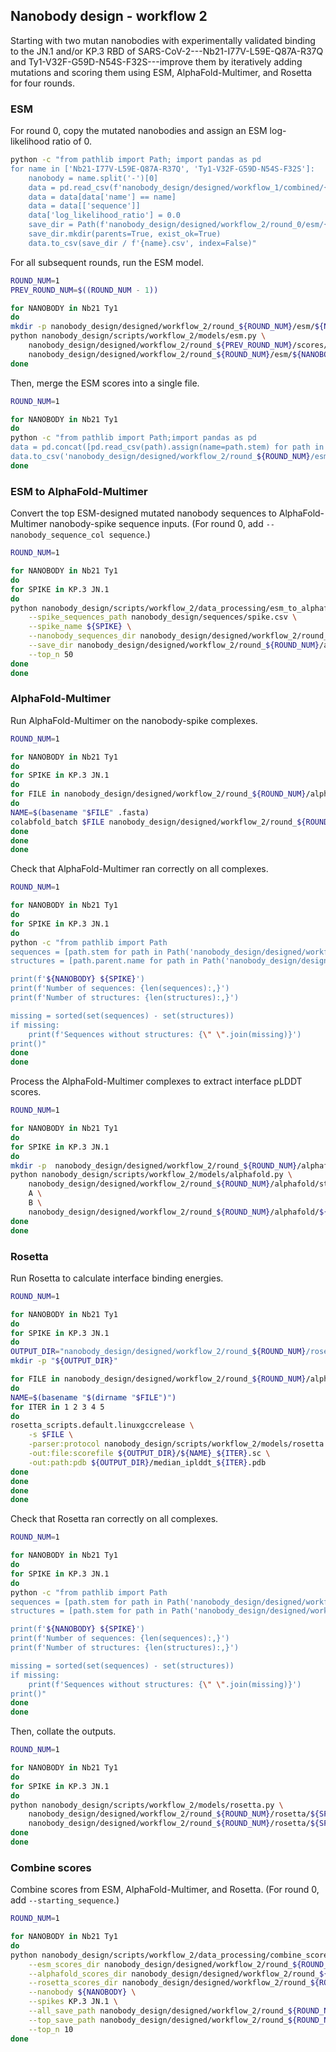 ## Nanobody design - workflow 2

Starting with two mutan nanobodies with experimentally validated binding to the JN.1 and/or KP.3 RBD of SARS-CoV-2---Nb21-I77V-L59E-Q87A-R37Q and Ty1-V32F-G59D-N54S-F32S---improve them by iteratively adding mutations and scoring them using ESM, AlphaFold-Multimer, and Rosetta for four rounds.


### ESM

For round 0, copy the mutated nanobodies and assign an ESM log-likelihood ratio of 0.

```bash
python -c "from pathlib import Path; import pandas as pd
for name in ['Nb21-I77V-L59E-Q87A-R37Q', 'Ty1-V32F-G59D-N54S-F32S']:
    nanobody = name.split('-')[0]
    data = pd.read_csv(f'nanobody_design/designed/workflow_1/combined/{nanobody}.csv')
    data = data[data['name'] == name]
    data = data[['sequence']]
    data['log_likelihood_ratio'] = 0.0
    save_dir = Path(f'nanobody_design/designed/workflow_2/round_0/esm/{nanobody}')
    save_dir.mkdir(parents=True, exist_ok=True)
    data.to_csv(save_dir / f'{name}.csv', index=False)"
```

For all subsequent rounds, run the ESM model.

```bash
ROUND_NUM=1
PREV_ROUND_NUM=$((ROUND_NUM - 1))

for NANOBODY in Nb21 Ty1
do
mkdir -p nanobody_design/designed/workflow_2/round_${ROUND_NUM}/esm/${NANOBODY}
python nanobody_design/scripts/workflow_2/models/esm.py \
    nanobody_design/designed/workflow_2/round_${PREV_ROUND_NUM}/scores/${NANOBODY}.csv \
    nanobody_design/designed/workflow_2/round_${ROUND_NUM}/esm/${NANOBODY}
done
```

Then, merge the ESM scores into a single file.

```bash
ROUND_NUM=1

for NANOBODY in Nb21 Ty1
do
python -c "from pathlib import Path;import pandas as pd
data = pd.concat([pd.read_csv(path).assign(name=path.stem) for path in Path('nanobody_design/designed/workflow_2/round_${ROUND_NUM}/esm/${NANOBODY}').glob('*.csv')])
data.to_csv('nanobody_design/designed/workflow_2/round_${ROUND_NUM}/esm/${NANOBODY}.csv', index=False)"
done
```

### ESM to AlphaFold-Multimer

Convert the top ESM-designed mutated nanobody sequences to AlphaFold-Multimer nanobody-spike sequence inputs.  (For round 0, add `--nanobody_sequence_col sequence`.)

```bash
ROUND_NUM=1

for NANOBODY in Nb21 Ty1
do
for SPIKE in KP.3 JN.1
do
python nanobody_design/scripts/workflow_2/data_processing/esm_to_alphafold.py \
    --spike_sequences_path nanobody_design/sequences/spike.csv \
    --spike_name ${SPIKE} \
    --nanobody_sequences_dir nanobody_design/designed/workflow_2/round_${ROUND_NUM}/esm/${NANOBODY} \
    --save_dir nanobody_design/designed/workflow_2/round_${ROUND_NUM}/alphafold/sequences/${SPIKE}/${NANOBODY} \
    --top_n 50
done
done
```

### AlphaFold-Multimer

Run AlphaFold-Multimer on the nanobody-spike complexes.

```bash
ROUND_NUM=1

for NANOBODY in Nb21 Ty1
do
for SPIKE in KP.3 JN.1
do
for FILE in nanobody_design/designed/workflow_2/round_${ROUND_NUM}/alphafold/sequences/${SPIKE}/${NANOBODY}/*.fasta
do
NAME=$(basename "$FILE" .fasta)
colabfold_batch $FILE nanobody_design/designed/workflow_2/round_${ROUND_NUM}/alphafold/structures/${SPIKE}/${NANOBODY}/$NAME
done
done
done
```

Check that AlphaFold-Multimer ran correctly on all complexes.

```bash
ROUND_NUM=1

for NANOBODY in Nb21 Ty1
do
for SPIKE in KP.3 JN.1
do
python -c "from pathlib import Path
sequences = [path.stem for path in Path('nanobody_design/designed/workflow_2/round_${ROUND_NUM}/alphafold/sequences/${SPIKE}/${NANOBODY}').glob('*.fasta')]
structures = [path.parent.name for path in Path('nanobody_design/designed/workflow_2/round_${ROUND_NUM}/alphafold/structures/${SPIKE}/${NANOBODY}').glob('*/*unrelaxed_rank_001*.pdb')]

print(f'${NANOBODY} ${SPIKE}')
print(f'Number of sequences: {len(sequences):,}')
print(f'Number of structures: {len(structures):,}')

missing = sorted(set(sequences) - set(structures))
if missing:
    print(f'Sequences without structures: {\" \".join(missing)}')
print()"
done
done
```

Process the AlphaFold-Multimer complexes to extract interface pLDDT scores.

```bash
ROUND_NUM=1

for NANOBODY in Nb21 Ty1
do
for SPIKE in KP.3 JN.1
do
mkdir -p  nanobody_design/designed/workflow_2/round_${ROUND_NUM}/alphafold/${SPIKE}
python nanobody_design/scripts/workflow_2/models/alphafold.py \
    nanobody_design/designed/workflow_2/round_${ROUND_NUM}/alphafold/structures/${SPIKE}/${NANOBODY} \
    A \
    B \
    nanobody_design/designed/workflow_2/round_${ROUND_NUM}/alphafold/${SPIKE}/${NANOBODY}.csv
done
done
```

### Rosetta

Run Rosetta to calculate interface binding energies.

```bash
ROUND_NUM=1

for NANOBODY in Nb21 Ty1
do
for SPIKE in KP.3 JN.1
do
OUTPUT_DIR="nanobody_design/designed/workflow_2/round_${ROUND_NUM}/rosetta/${SPIKE}/${NANOBODY}"
mkdir -p "${OUTPUT_DIR}"

for FILE in nanobody_design/designed/workflow_2/round_${ROUND_NUM}/alphafold/structures/${SPIKE}/${NANOBODY}/*/median_iplddt.pdb
do
NAME=$(basename "$(dirname "$FILE")")
for ITER in 1 2 3 4 5
do
rosetta_scripts.default.linuxgccrelease \
    -s $FILE \
    -parser:protocol nanobody_design/scripts/workflow_2/models/rosetta.xml \
    -out:file:scorefile ${OUTPUT_DIR}/${NAME}_${ITER}.sc \
    -out:path:pdb ${OUTPUT_DIR}/median_iplddt_${ITER}.pdb
done
done
done
done
```

Check that Rosetta ran correctly on all complexes.

```bash
ROUND_NUM=1

for NANOBODY in Nb21 Ty1
do
for SPIKE in KP.3 JN.1
do
python -c "from pathlib import Path
sequences = [path.stem for path in Path('nanobody_design/designed/workflow_2/round_${ROUND_NUM}/alphafold/sequences/${SPIKE}/${NANOBODY}').glob('*.fasta')]
structures = [path.stem for path in Path('nanobody_design/designed/workflow_2/round_${ROUND_NUM}/rosetta/${SPIKE}/${NANOBODY}').glob('*_1.sc')]

print(f'${NANOBODY} ${SPIKE}')
print(f'Number of sequences: {len(sequences):,}')
print(f'Number of structures: {len(structures):,}')

missing = sorted(set(sequences) - set(structures))
if missing:
    print(f'Sequences without structures: {\" \".join(missing)}')
print()"
done
done
```

Then, collate the outputs.

```bash
ROUND_NUM=1

for NANOBODY in Nb21 Ty1
do
for SPIKE in KP.3 JN.1
do
python nanobody_design/scripts/workflow_2/models/rosetta.py \
    nanobody_design/designed/workflow_2/round_${ROUND_NUM}/rosetta/${SPIKE}/${NANOBODY} \
    nanobody_design/designed/workflow_2/round_${ROUND_NUM}/rosetta/${SPIKE}/${NANOBODY}.csv
done
done
```


### Combine scores

Combine scores from ESM, AlphaFold-Multimer, and Rosetta. (For round 0, add `--starting_sequence`.)

```bash
ROUND_NUM=1

for NANOBODY in Nb21 Ty1
do
python nanobody_design/scripts/workflow_2/data_processing/combine_scores.py \
    --esm_scores_dir nanobody_design/designed/workflow_2/round_${ROUND_NUM}/esm \
    --alphafold_scores_dir nanobody_design/designed/workflow_2/round_${ROUND_NUM}/alphafold \
    --rosetta_scores_dir nanobody_design/designed/workflow_2/round_${ROUND_NUM}/rosetta \
    --nanobody ${NANOBODY} \
    --spikes KP.3 JN.1 \
    --all_save_path nanobody_design/designed/workflow_2/round_${ROUND_NUM}/scores/${NANOBODY}_all.csv \
    --top_save_path nanobody_design/designed/workflow_2/round_${ROUND_NUM}/scores/${NANOBODY}.csv \
    --top_n 10
done
```
